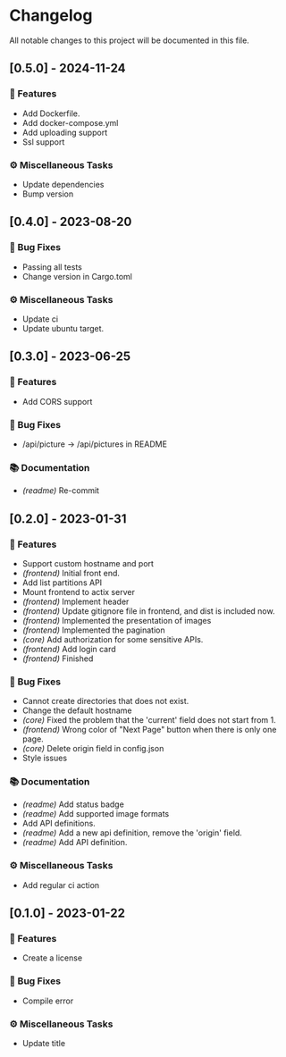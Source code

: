 # Changelog

All notable changes to this project will be documented in this file.

## [0.5.0] - 2024-11-24

### 🚀 Features

- Add Dockerfile.
- Add docker-compose.yml
- Add uploading support
- Ssl support

### ⚙️ Miscellaneous Tasks

- Update dependencies
- Bump version

## [0.4.0] - 2023-08-20

### 🐛 Bug Fixes

- Passing all tests
- Change version in Cargo.toml

### ⚙️ Miscellaneous Tasks

- Update ci
- Update ubuntu target.

## [0.3.0] - 2023-06-25

### 🚀 Features

- Add CORS support

### 🐛 Bug Fixes

- /api/picture -> /api/pictures in README

### 📚 Documentation

- *(readme)* Re-commit

## [0.2.0] - 2023-01-31

### 🚀 Features

- Support custom hostname and port
- *(frontend)* Initial front end.
- Add list partitions API
- Mount frontend to actix server
- *(frontend)* Implement header
- *(frontend)* Update gitignore file in frontend, and dist is included now.
- *(frontend)* Implemented the presentation of images
- *(frontend)* Implemented the pagination
- *(core)* Add authorization for some sensitive APIs.
- *(frontend)* Add login card
- *(frontend)* Finished

### 🐛 Bug Fixes

- Cannot create directories that does not exist.
- Change the default hostname
- *(core)* Fixed the problem that the 'current' field does not start from 1.
- *(frontend)* Wrong color of "Next Page" button when there is only one page.
- *(core)* Delete origin field in config.json
- Style issues

### 📚 Documentation

- *(readme)* Add status badge
- *(readme)* Add supported image formats
- Add API definitions.
- *(readme)* Add a new api definition, remove the 'origin' field.
- *(readme)* Add API definition.

### ⚙️ Miscellaneous Tasks

- Add regular ci action

## [0.1.0] - 2023-01-22

### 🚀 Features

- Create a license

### 🐛 Bug Fixes

- Compile error

### ⚙️ Miscellaneous Tasks

- Update title

<!-- generated by git-cliff -->
